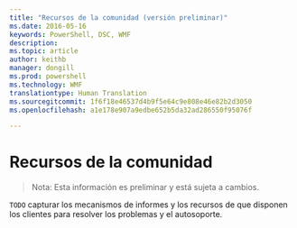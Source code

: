 ```yaml
---
title: "Recursos de la comunidad (versión preliminar)"
ms.date: 2016-05-16
keywords: PowerShell, DSC, WMF
description: 
ms.topic: article
author: keithb
manager: dongill
ms.prod: powershell
ms.technology: WMF
translationtype: Human Translation
ms.sourcegitcommit: 1f6f18e46537d4b9f5e64c9e808e46e82b2d3050
ms.openlocfilehash: a1e178e907a9edbe652b5da32ad286550f95076f

---
```


# Recursos de la comunidad #
> Nota: Esta información es preliminar y está sujeta a cambios.


`TODO` capturar los mecanismos de informes y los recursos de que disponen los clientes para resolver los problemas y el autosoporte.



<!--HONumber=Jul16_HO1-->


